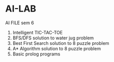 # AI-LAB
AI FILE sem 6
1. Intelligent TIC-TAC-TOE
2. BFS/DFS solution to water jug problem
3. Best First Search solution to 8 puzzle problem
4. A* Algorithm solution to 8 puzzle problem
5. Basic prolog programs
